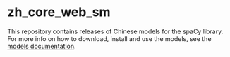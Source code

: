 # zh_core_web_sm
This repository contains releases of Chinese models for the spaCy library. For more info on how to download, install and use the models, see the [models documentation](https://spacy.io/usage/models).